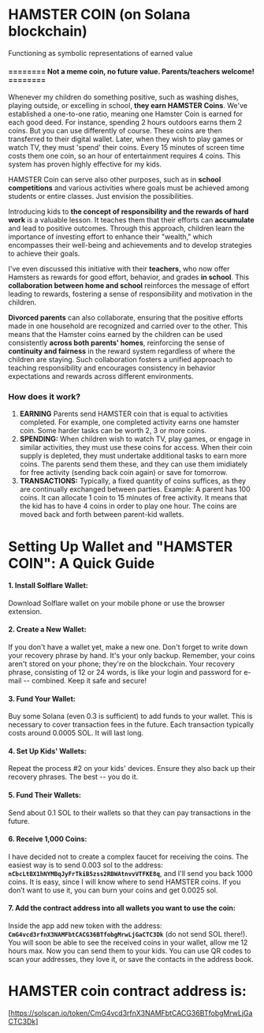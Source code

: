 # HAMSTER COIN (on Solana blockchain)
Functioning as symbolic representations of earned value

#### ======== Not a meme coin, no future value. Parents/teachers welcome! ========

Whenever my children do something positive, such as washing dishes, playing outside, or excelling in school, **they earn HAMSTER Coins**. We've established a one-to-one ratio, meaning one Hamster Coin is earned for each good deed. For instance, spending 2 hours outdoors earns them 2 coins. But you can use differently of course. These coins are then transferred to their digital wallet. Later, when they wish to play games or watch TV, they must 'spend' their coins. Every 15 minutes of screen time costs them one coin, so an hour of entertainment requires 4 coins. This system has proven highly effective for my kids.

HAMSTER Coin can serve also other purposes, such as in **school competitions** and various activities where goals must be achieved among students or entire classes. Just envision the possibilities.

Introducing kids to **the concept of responsibility and the rewards of hard work** is a valuable lesson. It teaches them that their efforts can **accumulate** and lead to positive outcomes. Through this approach, children learn the importance of investing effort to enhance their "wealth," which encompasses their well-being and achievements and to develop strategies to achieve their goals. 

I've even discussed this initiative with their **teachers**, who now offer Hamsters as rewards for good effort, behavior, and grades **in school**. This **collaboration between home and school** reinforces the message of effort leading to rewards, fostering a sense of responsibility and motivation in the children.

**Divorced parents** can also collaborate, ensuring that the positive efforts made in one household are recognized and carried over to the other. This means that the Hamster coins earned by the children can be used consistently **across both parents' homes**, reinforcing the sense of **continuity and fairness** in the reward system regardless of where the children are staying. Such collaboration fosters a unified approach to teaching responsibility and encourages consistency in behavior expectations and rewards across different environments.

### How does it work?


1. **EARNING** Parents send HAMSTER coin that is equal to activities completed. For example, one completed activity earns one hamster coin. Some harder tasks can be worth 2, 3 or more coins.
3. **SPENDING:** When children wish to watch TV, play games, or engage in similar activities, they must use these coins for access. When their coin supply is depleted, they must undertake additional tasks to earn more coins. The parents send them these, and they can use them imidiately for free activity (sending back coin again) or save for tomorrow.
4. **TRANSACTIONS:** Typically, a fixed quantity of coins suffices, as they are continually exchanged between parties. Example: A parent has 100 coins. It can allocate 1 coin to 15 minutes of free activity. It means that the kid has to have 4 coins in order to play one hour. The coins are moved back and forth between parent-kid wallets.


# Setting Up Wallet and "HAMSTER COIN": A Quick Guide

#### 1. Install Solflare Wallet:
Download Solflare wallet on your mobile phone or use the browser extension.

#### 2. Create a New Wallet:
If you don't have a wallet yet, make a new one. Don't forget to write down your recovery phrase by hand. It's your only backup. Remember, your coins aren't stored on your phone; they're on the blockchain. Your recovery phrase, consisting of 12 or 24 words, is like your login and password for e-mail -- combined. Keep it safe and secure!

#### 3. Fund Your Wallet:
Buy some Solana (even 0.3 is sufficient) to add funds to your wallet. This is necessary to cover transaction fees in the future. Each transaction typically costs around 0.0005 SOL. It will last long.

#### 4. Set Up Kids' Wallets:
Repeat the process #2 on your kids' devices. Ensure they also back up their recovery phrases. The best -- you do it.

#### 5. Fund Their Wallets:
Send about 0.1 SOL to their wallets so that they can pay transactions in the future.

#### 6. Receive 1,000 Coins:
I have decided not to create a complex faucet for receiving the coins. The easiest way is to send 0.003 sol to the address: **`nCbcLtBX1hNYMBqJyFrTkiB5zss2RBWAtnvvVTFKE8q`**, and I'll send you back 1000 coins. It is easy, since I will know where to send HAMSTER coins. If you don’t want to use it, you can burn your coins and get 0.0025 sol.

#### 7. Add the contract address into all wallets you want to use the coin:
Inside the app add new token with the address: **`CmG4vcd3rfnX3NAMFbtCACG36BTfobgMrwLjGaCTC3Dk`** (do not send SOL there!). You will soon be able to see the received coins in your wallet, allow me 12 hours max. Now you can send them to your kids. You can use QR codes to scan your addresses, they love it, or save the contacts in the address book.


# HAMSTER coin contract address is:
[https://solscan.io/token/CmG4vcd3rfnX3NAMFbtCACG36BTfobgMrwLjGaCTC3Dk]
